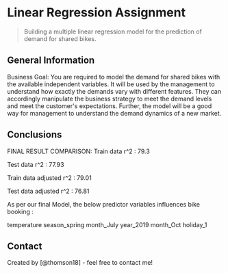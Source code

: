 # Linear Regression Assignment
> Building a multiple linear regression model for the prediction of demand for shared bikes.



## General Information
Business Goal:
You are required to model the demand for shared bikes with the available independent variables. It will be used by the management to understand how exactly the demands vary with different features. They can accordingly manipulate the business strategy to meet the demand levels and meet the customer's expectations. Further, the model will be a good way for management to understand the demand dynamics of a new market. 


## Conclusions

FINAL RESULT COMPARISON:
Train data r^2 : 79.3

Test data r^2 : 77.93

Train data adjusted r^2 : 79.01

Test data adjusted r^2 : 76.81

As per our final Model, the below predictor variables influences bike booking :

temperature
season_spring
month_July
year_2019
month_Oct
holiday_1


## Contact
Created by [@thomson18] - feel free to contact me!

